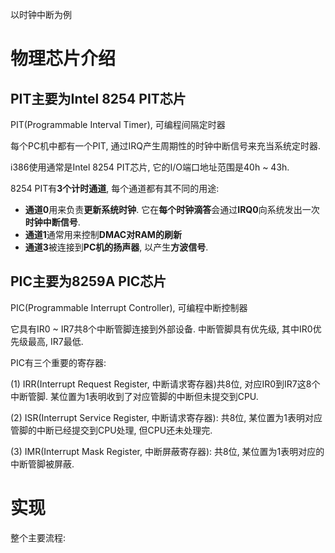 
以时钟中断为例

# 物理芯片介绍

## PIT主要为Intel 8254 PIT芯片

PIT(Programmable Interval Timer), 可编程间隔定时器

每个PC机中都有一个PIT, 通过IRQ产生周期性的时钟中断信号来充当系统定时器.

i386使用通常是Intel 8254 PIT芯片, 它的I/O端口地址范围是40h ~ 43h.

8254 PIT有**3个计时通道**, 每个通道都有其不同的用途:

- **通道0**用来负责**更新系统时钟**. 它在**每个时钟滴答**会通过**IRQ0**向系统发出一次**时钟中断信号**.
- **通道1**通常用来控制**DMAC对RAM的刷新**
- **通道3**被连接到**PC机的扬声器**, 以产生**方波信号**.

## PIC主要为8259A PIC芯片

PIC(Programmable Interrupt Controller), 可编程中断控制器

它具有IR0 ~ IR7共8个中断管脚连接到外部设备. 中断管脚具有优先级, 其中IR0优先级最高, IR7最低.

PIC有三个重要的寄存器:

(1) IRR(Interrupt Request Register, 中断请求寄存器)共8位, 对应IR0到IR7这8个中断管脚. 某位置为1表明收到了对应管脚的中断但未提交到CPU.

(2) ISR(Interrupt Service Register, 中断请求寄存器): 共8位, 某位置为1表明对应管脚的中断已经提交到CPU处理, 但CPU还未处理完.

(3) IMR(Interrupt Mask Register, 中断屏蔽寄存器): 共8位, 某位置为1表明对应的中断管脚被屏蔽.

# 实现

整个主要流程:

